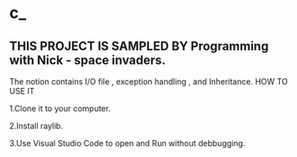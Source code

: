 # c_
THIS PROJECT IS SAMPLED BY Programming with Nick - space invaders.
----
The notion contains I/O file , exception handling , and Inheritance.
HOW TO USE IT

1.Clone it to your computer.

2.Install raylib.

3.Use Visual Studio Code to open and Run without debbugging.

